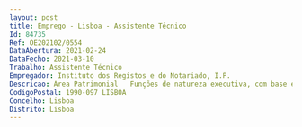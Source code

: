 ```yaml
--- 
layout: post
title: Emprego - Lisboa - Assistente Técnico
Id: 84735
Ref: OE202102/0554
DataAbertura: 2021-02-24
DataFecho: 2021-03-10
Trabalho: Assistente Técnico
Empregador: Instituto dos Registos e do Notariado, I.P.
Descricao: Área Patrimonial   Funções de natureza executiva, com base em diretivas bem definidas e instruções gerais, nas seguintes áreas de atuação.
CodigoPostal: 1990-097 LISBOA
Concelho: Lisboa
Distrito: Lisboa
--- 
```

